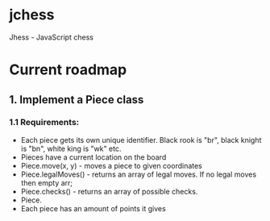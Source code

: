 # jchess
Jhess - JavaScript chess



# Current roadmap

## 1. Implement a Piece class

### 1.1 Requirements:

* Each piece gets its own unique identifier. 
Black rook is "br", black knight is "bn", white king is "wk" etc.
* Pieces have a current location on the board
* Piece.move(x, y) - moves a piece to given coordinates
* Piece.legalMoves() - returns an array of legal moves. 
If no legal moves then empty arr;
* Piece.checks() - returns an array of possible checks.
* Piece.
* Each piece has an amount of points it gives